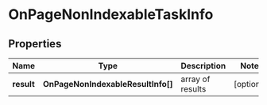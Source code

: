 # OnPageNonIndexableTaskInfo

## Properties

| Name | Type | Description | Notes |
|------------ | ------------- | ------------- | -------------|
**result** | **OnPageNonIndexableResultInfo[]** | array of results |[optional]|